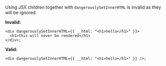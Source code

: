 Using JSX children together with `dangerouslySetInnerHTML` is invalid as they
will be ignored.

**Invalid:**

```tsx
<div dangerouslySetInnerHTML={{ __html: "<h1>hello</h1>" }}>
  <h1>this will never be rendered</h1>
</div>;
```

**Valid:**

```tsx
<div dangerouslySetInnerHTML={{ __html: "<h1>hello</h1>" }} />;
```
